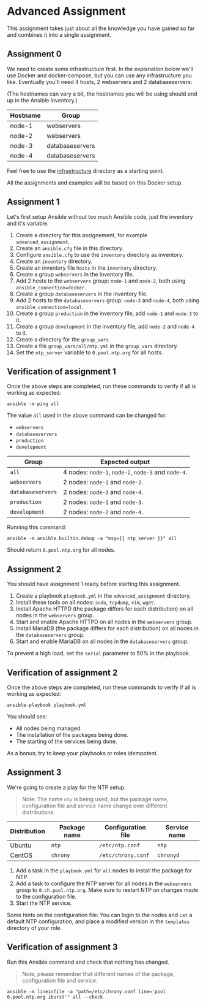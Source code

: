 # Advanced Assignment

This assignment takes just about all the knowledge you have gained so far and combines it into a single assignment.

## Assignment 0

We need to create some infrastructure first. In the explanation below we'll use Docker and docker-compose, but you can use any infrastructure you like. Eventually you'll need 4 hosts, 2 webservers and 2 databaseservers:

(The hostnames can vary a bit, the hostnames you will be using should end up in the Ansible inventory.)

| Hostname | Group           |
| -------- | --------------- |
| node-1   | webservers      |
| node-2   | webservers      |
| node-3   | databaseservers |
| node-4   | databaseservers |

Feel free to use the [infrastructure](infratructure) directory as a starting point.

All the assignments and examples will be based on this Docker setup.

## Assignment 1

Let's first setup Ansible without too much Ansible code, just the inventory and it's variable.

1. Create a directory for this assignement, for example `advanced_assignment`.
2. Create an `ansible.cfg` file in this directory.
3. Configure `ansible.cfg` to use the `inventory` directory as inventory.
4. Create an `inventory` directory.
5. Create an inventory file `hosts` in the `inventory` directory.
6. Create a group `webservers` in the inventory file.
7. Add 2 hosts to the `webservers` group: `node-1` and `node-2`, both using `ansible_connection=docker`.
8. Create a group `databaseservers` in the inventory file.
9. Add 2 hosts to the `databaseservers` group: `node-3` and `node-4`, both using `ansible_connection=local`.
10. Create a group `production` in the inventory file, add `node-1` and `node-3` to it.
11. Create a group `development` in the inventory file, add `node-2` and `node-4` to it.
12. Create a directory for the `group_vars`.
13. Create a file `group_vars/all/ntp.yml` in the `group_vars` directory.
14. Set the `ntp_server` variable to `0.pool.ntp.org` for all hosts.

## Verification of assignment 1

Once the above steps are completed, run these commands to verify if all is working as expected:

```shell
ansible -m ping all
```

The value `all` used in the above command can be changed for:

- `webservers`
- `databaseservers`
- `production`
- `development`

| Group             | Expected output                                     |
| ----------------- | --------------------------------------------------- |
| `all`             | 4 nodes: `node-1`, `node-2`, `node-3` and `node-4`. |
| `webservers`      | 2 nodes: `node-1` and `node-2`.                     |
| `databaseservers` | 2 nodes: `node-3` and `node-4`.                     |
| `production`      | 2 nodes: `node-1` and `node-3`.                     |
| `development`     | 2 nodes: `node-2` and `node-4`.                     |

Running this command:

```shell
ansible -m ansible.builtin.debug -a "msg={{ ntp_server }}" all
```

Should return `0.pool.ntp.org` for all nodes.

## Assignment 2

You should have assignment 1 ready before starting this assignment.

1. Create a playbook `playbook.yml` in the `advanced_assignment` directory.
2. Install these tools on all nodes: `sudo`, `tcpdump`, `vim`, `wget`.
3. Install Apache HTTPD (the package differs for each distribution) on all nodes in the `webservers` group.
4. Start and enable Apache HTTPD on all nodes in the `webservers` group.
5. Install MariaDB (the package differs for each distribution) on all nodes in the `databaseservers` group.
6. Start and enable MariaDB on all nodes in the `databaseservers` group.

To prevent a high load, set the `serial` parameter to 50% in the playbook.

## Verification of assignment 2

Once the above steps are completed, run these commands to verify if all is working as expected:

```shell
ansible-playbook playbook.yml
```

You should see:

- All nodes being managed.
- The installation of the packages being done.
- The starting of the services being done.

As a bonus; try to keep your playbooks or roles idempotent.

## Assignment 3

We're going to create a play for the NTP setup.

> Note: The name `ntp` is being used, but the package name, configuration file and service name change over different distributions.

| Distribution | Package name | Configuration file | Service name |
| ------------ | ------------ | ------------------ | ------------ |
| Ubuntu       | `ntp`        | `/etc/ntp.conf`    | `ntp`        |
| CentOS       | `chrony`     | `/etc/chrony.conf` | `chronyd`    |

1. Add a task in the `playbook.yml` for `all` nodes to install the package for NTP.
2. Add a task to configure the NTP server for all nodes in the `webservers` group to `0.ch.pool.ntp.org`. Make sure to restart NTP on changes made to the configuration file.
3. Start the NTP service.

Some hints on the configuration file: You can login to the nodes and `cat` a default NTP configuration, and place a modified version in the `templates` directory of your role.

## Verification of assignment 3

Run this Ansible command and check that nothing has changed.

> Note, please remember that different names of the package, configuration file and service.

```shell
ansible -m lineinfile -a "path=/etc/chrony.conf line='pool 0.pool.ntp.org iburst'" all --check
```
